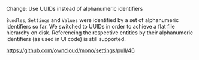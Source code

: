 Change: Use UUIDs instead of alphanumeric identifiers

`Bundles`, `Settings` and `Values` were identified by a set of alphanumeric identifiers so far. We switched to UUIDs
in order to achieve a flat file hierarchy on disk. Referencing the respective entities by their alphanumeric
identifiers (as used in UI code) is still supported.

https://github.com/owncloud/mono/settings/pull/46
